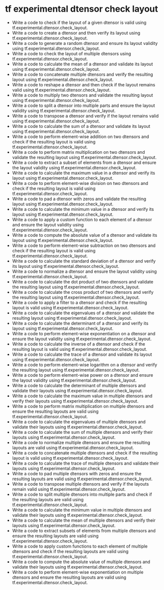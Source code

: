 # tf experimental dtensor check layout

- Write a code to check if the layout of a given dtensor is valid using tf.experimental.dtensor.check_layout.
- Write a code to create a dtensor and then verify its layout using tf.experimental.dtensor.check_layout.
- Write a code to generate a random dtensor and ensure its layout validity using tf.experimental.dtensor.check_layout.
- Write a code to check the layout of multiple dtensors using tf.experimental.dtensor.check_layout.
- Write a code to calculate the mean of a dtensor and validate its layout using tf.experimental.dtensor.check_layout.
- Write a code to concatenate multiple dtensors and verify the resulting layout using tf.experimental.dtensor.check_layout.
- Write a code to reshape a dtensor and then check if the layout remains valid using tf.experimental.dtensor.check_layout.
- Write a code to multiply two dtensors and validate the resulting layout using tf.experimental.dtensor.check_layout.
- Write a code to split a dtensor into multiple parts and ensure the layout validity using tf.experimental.dtensor.check_layout.
- Write a code to transpose a dtensor and verify if the layout remains valid using tf.experimental.dtensor.check_layout.
- Write a code to calculate the sum of a dtensor and validate its layout using tf.experimental.dtensor.check_layout.
- Write a code to perform element-wise addition on two dtensors and check if the resulting layout is valid using tf.experimental.dtensor.check_layout.
- Write a code to perform matrix multiplication on two dtensors and validate the resulting layout using tf.experimental.dtensor.check_layout.
- Write a code to extract a subset of elements from a dtensor and ensure the layout validity using tf.experimental.dtensor.check_layout.
- Write a code to calculate the maximum value in a dtensor and verify its layout using tf.experimental.dtensor.check_layout.
- Write a code to perform element-wise division on two dtensors and check if the resulting layout is valid using tf.experimental.dtensor.check_layout.
- Write a code to pad a dtensor with zeros and validate the resulting layout using tf.experimental.dtensor.check_layout.
- Write a code to calculate the minimum value in a dtensor and verify its layout using tf.experimental.dtensor.check_layout.
- Write a code to apply a custom function to each element of a dtensor and ensure the layout validity using tf.experimental.dtensor.check_layout.
- Write a code to compute the absolute value of a dtensor and validate its layout using tf.experimental.dtensor.check_layout.
- Write a code to perform element-wise subtraction on two dtensors and check if the resulting layout is valid using tf.experimental.dtensor.check_layout.
- Write a code to calculate the standard deviation of a dtensor and verify its layout using tf.experimental.dtensor.check_layout.
- Write a code to normalize a dtensor and ensure the layout validity using tf.experimental.dtensor.check_layout.
- Write a code to calculate the dot product of two dtensors and validate the resulting layout using tf.experimental.dtensor.check_layout.
- Write a code to calculate the cross product of two dtensors and verify the resulting layout using tf.experimental.dtensor.check_layout.
- Write a code to apply a filter to a dtensor and check if the resulting layout is valid using tf.experimental.dtensor.check_layout.
- Write a code to calculate the eigenvalues of a dtensor and validate the resulting layout using tf.experimental.dtensor.check_layout.
- Write a code to calculate the determinant of a dtensor and verify its layout using tf.experimental.dtensor.check_layout.
- Write a code to perform element-wise exponentiation on a dtensor and ensure the layout validity using tf.experimental.dtensor.check_layout.
- Write a code to calculate the inverse of a dtensor and check if the resulting layout is valid using tf.experimental.dtensor.check_layout.
- Write a code to calculate the trace of a dtensor and validate its layout using tf.experimental.dtensor.check_layout.
- Write a code to perform element-wise logarithm on a dtensor and verify the resulting layout using tf.experimental.dtensor.check_layout.
- Write a code to perform element-wise power on a dtensor and ensure the layout validity using tf.experimental.dtensor.check_layout.
- Write a code to calculate the determinant of multiple dtensors and validate their layouts using tf.experimental.dtensor.check_layout.
- Write a code to calculate the maximum value in multiple dtensors and verify their layouts using tf.experimental.dtensor.check_layout.
- Write a code to perform matrix multiplication on multiple dtensors and ensure the resulting layouts are valid using tf.experimental.dtensor.check_layout.
- Write a code to calculate the eigenvalues of multiple dtensors and validate their layouts using tf.experimental.dtensor.check_layout.
- Write a code to calculate the sum of multiple dtensors and verify their layouts using tf.experimental.dtensor.check_layout.
- Write a code to normalize multiple dtensors and ensure the resulting layouts are valid using tf.experimental.dtensor.check_layout.
- Write a code to concatenate multiple dtensors and check if the resulting layout is valid using tf.experimental.dtensor.check_layout.
- Write a code to calculate the trace of multiple dtensors and validate their layouts using tf.experimental.dtensor.check_layout.
- Write a code to pad multiple dtensors with zeros and ensure the resulting layouts are valid using tf.experimental.dtensor.check_layout.
- Write a code to transpose multiple dtensors and verify if the layouts remain valid using tf.experimental.dtensor.check_layout.
- Write a code to split multiple dtensors into multiple parts and check if the resulting layouts are valid using tf.experimental.dtensor.check_layout.
- Write a code to calculate the minimum value in multiple dtensors and validate their layouts using tf.experimental.dtensor.check_layout.
- Write a code to calculate the mean of multiple dtensors and verify their layouts using tf.experimental.dtensor.check_layout.
- Write a code to extract subsets of elements from multiple dtensors and ensure the resulting layouts are valid using tf.experimental.dtensor.check_layout.
- Write a code to apply custom functions to each element of multiple dtensors and check if the resulting layouts are valid using tf.experimental.dtensor.check_layout.
- Write a code to compute the absolute value of multiple dtensors and validate their layouts using tf.experimental.dtensor.check_layout.
- Write a code to perform element-wise exponentiation on multiple dtensors and ensure the resulting layouts are valid using tf.experimental.dtensor.check_layout.